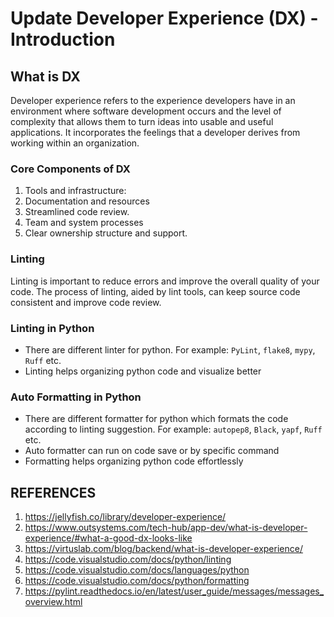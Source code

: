 # Update Developer Experience (DX) - Introduction

## What is DX

Developer experience refers to the experience developers have in an environment where software development occurs and the level of complexity that allows them to turn ideas into usable and useful applications. It incorporates the feelings that a developer derives from working within an organization.

### Core Components of DX
1. Tools and infrastructure:
2. Documentation and resources
3. Streamlined code review.
4. Team and system processes
5. Clear ownership structure and support.

### Linting
Linting is important to reduce errors and improve the overall quality of your code. The process of linting, aided by lint tools, can keep source code consistent and improve code review.

### Linting in Python
- There are different linter for python. For example: `PyLint`, `flake8`, `mypy`, `Ruff` etc.
- Linting helps organizing python code and visualize better

### Auto Formatting in Python
- There are different formatter for python which formats the code according to linting suggestion. For example: `autopep8`, `Black`, `yapf`, `Ruff` etc.
- Auto formatter can run on code save or by specific command
- Formatting helps organizing python code effortlessly


## REFERENCES
1. https://jellyfish.co/library/developer-experience/
2. https://www.outsystems.com/tech-hub/app-dev/what-is-developer-experience/#what-a-good-dx-looks-like
3. https://virtuslab.com/blog/backend/what-is-developer-experience/
4. https://code.visualstudio.com/docs/python/linting
5. https://code.visualstudio.com/docs/languages/python
6. https://code.visualstudio.com/docs/python/formatting
7. https://pylint.readthedocs.io/en/latest/user_guide/messages/messages_overview.html
